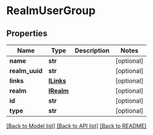 # RealmUserGroup

## Properties
Name | Type | Description | Notes
------------ | ------------- | ------------- | -------------
**name** | **str** |  | [optional] 
**realm_uuid** | **str** |  | [optional] 
**links** | [**ILinks**](ILinks.md) |  | [optional] 
**realm** | [**IRealm**](IRealm.md) |  | [optional] 
**id** | **str** |  | [optional] 
**type** | **str** |  | [optional] 

[[Back to Model list]](../README.md#documentation-for-models) [[Back to API list]](../README.md#documentation-for-api-endpoints) [[Back to README]](../README.md)


